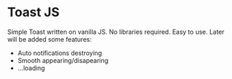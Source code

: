 # Toast JS
Simple Toast written on vanilla JS. No libraries required. Easy to use.
Later will be added some features:
  - Auto notifications destroying
  - Smooth appearing/disapearing
  - ...loading